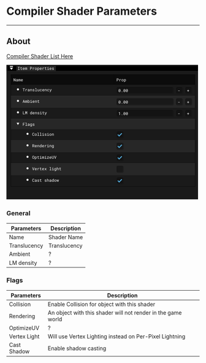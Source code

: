 # Compiler Shader Parameters

___

## About

[Compiler Shader List Here](../../../reference/shaders/shaders-list/compiler-shaders-list.md)

![se-cs centered](images/se-ip-compile-shader.png)

### General

| Parameters | Description |
|---|---|
| Name | Shader Name |
| Translucency | Translucency |
| Ambient | ? |
| LM density | ? |

### Flags

| Parameters | Description |
|---|---|
| Collision | Enable Collision for object with this shader |
| Rendering | An object with this shader will not render in the game world |
| OptimizeUV | ? |
| Vertex Light | Will use Vertex Lighting instead on Per-Pixel Lightning |
| Cast Shadow | Enable shadow casting |
